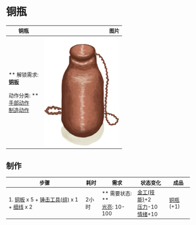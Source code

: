 # 铜瓶  
>   
  
  铜瓶  |   图片   
 ----  |  ----:   
 ** 解锁需求: **<br>[铜板](CopperSheet.md)<br><br>** 动作分类: **<br>[手部动作](HandAction.md)<br>[制造动作](CraftAction.md)  |  <img decoding="async" src="Sprite/CopperBottle.png" href="a.md" style="max-width:300px;max-height:300px;">   
  
## 制作  
步骤  |  耗时  |  需求  |  状态变化  |  成品  
----  |  ----  |  ----  |  ----  |  ----  
1. [铜板](CopperSheet.md) x 5 + [锤击工具(组)](GpTag_Hammer.md) x 1 + [细线](CordFiber.md) x 2  |  2小时  |  ** 需要状态: **<br>[光亮](Light.md): 10-100  |  [金工(技能)](Skill_Metalworking.md)+2<br>[压力](Stress.md)-10<br>[情绪](Morale.md)+10  |  [铜瓶](CopperBottle.md)(+1)  


<script>document.title="铜瓶 - 卡牌生存百科 Card Survival Wiki";</script>